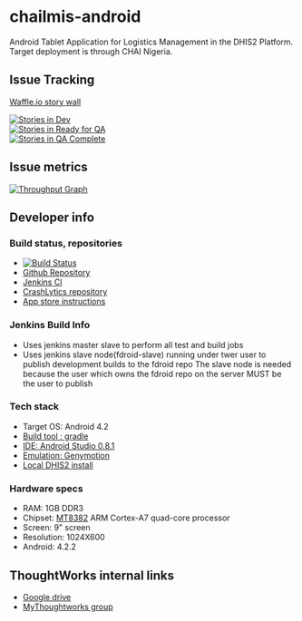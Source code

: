# chailmis-android

Android Tablet Application for Logistics Management in the DHIS2 Platform. Target deployment is through CHAI Nigeria.

## Issue Tracking

[Waffle.io story wall](https://waffle.io/clintonhealthaccess/chailmis-android)

[![Stories in Dev](https://badge.waffle.io/clintonhealthaccess/chailmis-android.png?label=In%20Dev&title=In%20Dev)](http://waffle.io/clintonhealthaccess/chailmis-android)  
[![Stories in Ready for QA](https://badge.waffle.io/clintonhealthaccess/chailmis-android.png?label=Ready%20for%20QA&title=Ready%20for%20QA)](http://waffle.io/clintonhealthaccess/chailmis-android)  
[![Stories in QA Complete](https://badge.waffle.io/clintonhealthaccess/chailmis-android.png?label=QA%20Complete&title=QA%20Complete)](http://waffle.io/clintonhealthaccess/chailmis-android)  

## Issue metrics

[![Throughput Graph](http://graphs.waffle.io/clintonhealthaccess/chailmis-android/throughput.svg)](https://waffle.io/clintonhealthaccess/chailmis-android/metrics)

## Developer info

### Build status, repositories

* [![Build Status](http://104.131.225.22:8080/job/android-unit-test/badge/icon)](http://104.131.225.22:8080/job/android-unit-test/)
* [Github Repository](https://github.com/clintonhealthaccess/chailmis-android)
* [Jenkins CI](http://104.131.225.22:8080/)
* [CrashLytics repository](https://crashlytics.com/twkla/android/apps/org.clintonhealthaccess.lmis.app/)
* [App store instructions](https://github.com/clintonhealthaccess/chailmis-android/blob/master/appstore/README.md)

### Jenkins Build Info
* Uses jenkins master slave to perform all test and build jobs
* Uses jenkins slave node(fdroid-slave) running under twer user to publish development builds to the fdroid repo
  The slave node is needed because the user which owns the fdroid repo on the server MUST be the user to publish

### Tech stack

* Target OS: Android 4.2
* [Build tool : gradle](https://gradle.org/)
* [IDE: Android Studio 0.8.1](http://tools.android.com/download/studio/canary/0-8-1)
* [Emulation: Genymotion](http://www.genymotion.com/)
* [Local DHIS2 install](https://github.com/clintonhealthaccess/dhis2-dev)

### Hardware specs

* RAM: 1GB DDR3
* Chipset: [MT8382](http://www.mediatek.com/en/products/mobile-communications/tablet/mt8382/) ARM Cortex-A7 quad-core processor
* Screen: 9" screen
* Resolution: 1024X600
* Android: 4.2.2

## ThoughtWorks internal links

* [Google drive](https://drive.google.com/a/thoughtworks.com/#folders/0Bx_qXlwQO9lRb3lnMjgwZllPcDA)
* [MyThoughtworks group](https://my.thoughtworks.com/groups/chailmis)
